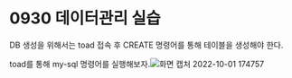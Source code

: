 # 0930 데이터관리 실습

DB 생성을 위해서는 toad 접속 후 CREATE 명령어를 통해 테이블을 생성해야 한다.


toad를 통해 my-sql 명령어를 실행해보자.![화면 캡처 2022-10-01 174757](https://user-images.githubusercontent.com/114793024/193402307-7fb31b27-34d1-4838-9f98-4acd81dc1ed6.png)

<!--stackedit_data:
eyJoaXN0b3J5IjpbLTkxMTI1MzU5NCwtNjQ2MTgwMjQxLC0xOT
M0MzMzOTczLC0yMDAyMzgyMjE1LDE4MDI5ODcyNzVdfQ==
-->